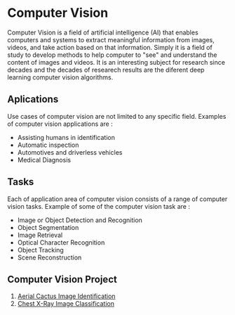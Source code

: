 # Computer Vision
Computer Vision is a field of artificial intelligence (AI) that enables computers and systems to extract meaningful information from images, videos, and take action based on that information. Simply it is a field of study to develop methods to help computer to "see" and understand the content of images and videos. It is an interesting subject for research since decades and the decades of researech results are the diferent deep learning computer vision algorithms.

## Aplications
Use cases of computer vision are not limited to any specific field. Examples of computer vision applications are : 
- Assisting humans in identification
- Automatic inspection
- Automotives and driverless vehicles
- Medical Diagnosis

## Tasks
Each of application area of computer vision consists of a range of computer vision tasks. Example of some of the computer vision task are : 
- Image or Object Detection and Recognition
- Object Segmentation
- Image Retrieval
- Optical Character Recognition
- Object Tracking
- Scene Reconstruction

## Computer Vision Project
1. [Aerial Cactus Image Identification](Aerial%20Cactus%20Image%20Identification)
2. [Chest X-Ray Image Classification](Chest%20X-Ray%20Image%20Classification)